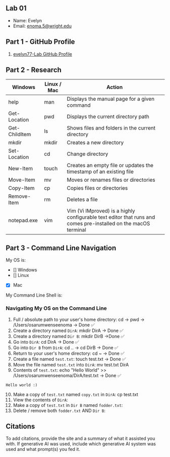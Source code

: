 ## Lab 01

- Name: Evelyn
- Email: enoma.5@wright.edu

## Part 1 - GitHub Profile

1. [evelyn77-Lab GitHub Profile](FIXTHISURL-https://github.com/evelyn77-Lab)

## Part 2 - Research

| Windows | Linux / Mac | Action |
| ---     | ---         | ---    |
| help    | man         | Displays the manual page for a given command       |
| Get-Location | pwd    | Displays the current directory path       |
| Get-ChildItem | ls    | Shows files and folders in the current directory       |
| mkdir   | mkdir       | Creates a new directory       |
| Set-Location | cd     | Change directory       |
| New-Item | touch      | Creates an empty file or updates the timestamp of an existing file       |
| Move-Item | mv        | Moves or renames files or directories       |
| Copy-Item | cp        | Copies files or directories       |
| Remove-Item | rm      | Deletes a file       |
| notepad.exe | vim     | Vim (Vi IMproved) is a highly configurable text editor that runs and comes pre-installed on the macOS terminal        |

## Part 3 - Command Line Navigation

My OS is:
- [] Windows
- [] Linux
- [x] Mac

My Command Line Shell is: 

### Navigating My OS on the Command Line

1. Full / absolute path to your user's home directory: cd -> pwd -> /Users/osarumwenseenoma -> Done ✅
2. Create a directory named `DirA`: mkdir DirA -> Done ✅
3. Create a directory named `Dir B`: mkdir DirB ->Done ✅
4. Go into `DirA`: cd DirA -> Done ✅
5. Go into `Dir B` from `DirA`: cd .. -> cd DirB -> Done ✅
6. Return to your user's home directory: cd ~ -> Done ✅
7. Create a file named `test.txt`: touch test.txt -> Done ✅
8. Move the file named `test.txt` into `DirA`: mv test.txt DirA
9. Contents of `test.txt`: echo "Hello World" >> /Users/osarumwenseenoma/DirA/test.txt -> Done ✅
```
Hello world :)
```
10. Make a copy of `test.txt` named `copy.txt` in `DirA`: cp test.txt
11. View the contents of `DirA`: 
12. Make a copy of `test.txt` in `Dir B` named `fodder.txt`:
13. Delete / remove both `fodder.txt` AND `Dir B`:

## Citations

To add citations, provide the site and a summary of what it assisted you with.  If generative AI was used, include which generative AI system was used and what prompt(s) you fed it.
